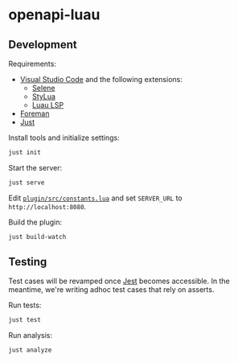 # openapi-luau


## Development

Requirements:
- [Visual Studio Code](https://code.visualstudio.com/) and the following extensions:
  - [Selene](https://marketplace.visualstudio.com/items?itemName=Kampfkarren.selene-vscode)
  - [StyLua](https://marketplace.visualstudio.com/items?itemName=JohnnyMorganz.stylua)
  - [Luau LSP](https://marketplace.visualstudio.com/items?itemName=JohnnyMorganz.luau-lsp)
- [Foreman](https://github.com/Roblox/foreman/)
- [Just](https://github.com/casey/just)

Install tools and initialize settings:
```sh
just init
```

Start the server:
```sh
just serve
```


Edit [`plugin/src/constants.lua`](https://github.com/vocksel/vscode-theme-importer-lua/blob/main/plugin/src/constants.lua) and set `SERVER_URL` to `http://localhost:8080`.

Build the plugin:
```sh
just build-watch
```

## Testing

Test cases will be revamped once [Jest](https://github.com/jsdotlua/jest-lua) becomes accessible. In the meantime, we're writing adhoc test cases that rely on asserts.

Run tests:
```sh
just test
```

Run analysis:
```sh
just analyze
```
